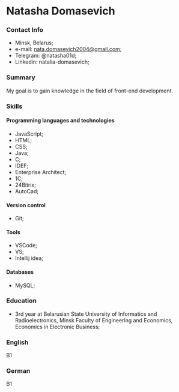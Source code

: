 # Natasha Domasevich

### Contact Info
* Minsk, Belarus;
* e-mail: nata.domasevich2004@gmail.com;
* Telegram: @natasha01d;
* Linkedin: natalia-domasevich;

### Summary
My goal is to gain knowledge in the field of front-end development.

### Skills
#### Programming languages and technologies
* JavaScript;
* HTML;
* CSS;
* Java;
* C;
* IDEF;
* Enterprise Architect;
* 1C;
* 24Bitrix;
* AutoCad;

#### Version control
* Git;

#### Tools
* VSCode;
* VS;
* Intellij idea;

#### Databases
* MySQL;

### Education
* 3rd year at Belarusian State University of Informatics and Radioelectronics, Minsk
Faculty of Engineering and Economics, Economics in Electronic Business;

### English
B1

### German
B1
